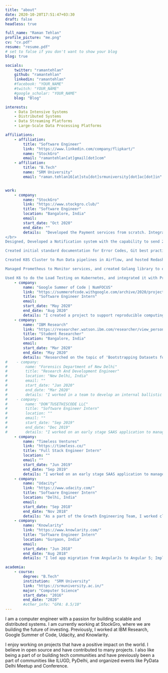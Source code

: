 ```yaml
---
title: "about"
date: 2020-10-20T17:51:47+03:30
draft: false
headless: true

full_name: "Raman Tehlan"
profile_picture: "me.png"
cv: "cv.pdf"
resume: "resume.pdf"
# set to false if you don't want to show your blog
blog: true

socials:
    twitter: "ramantehlan"
    github: "ramantehlan"
    linkedin: "ramantehlan"
    #facebook: "YOUR_NAME"
    #twitch: "YOUR_NAME"
    #google_scholar: "YOUR_NAME"
    blog: "Blog"

interests:
    - Data Intensive Systems
    - Distributed Systems
    - Data Streaming Platforms
    - Large-Scale Data Processing Platforms

affiliations:
    - affiliation:
        title: "Software Engineer"
        link: "https://www.linkedin.com/company/flipkart/"
        name: "StockGro"
        email: "ramantehlan[at]gmail[dot]com"
    - affiliation:
        title: "B.Tech"
        name: "SRM University"
        email: "raman.tehlan16[at]stu[dot]srmuniversity[dot]ac[dot]in"


work:
    - company:
        name: "StockGro"
        link: "https://www.stockgro.club/"
        title: "Software Engineer"
        location: "Bangalore, India"
        email: 
        start_date: "Oct 2020"
        end_date: ""
        details:  "Developed the Payment services from scratch. Integrated multiple PGs, with status jobs, webhooks, reconciliations, fraud detection, Soft and Hard Block Systems, and Dynamic feature control. 
</br>
Designed, Developed a Notification system with the capability to send 20 Million notifications a day. Exposed it with a internal dashboard to to manage it.

Created initial standard documentation for Error Codes, Git best practices, golang and other common modules. 

Created K8S Cluster to Run Data pipelines in Airflow, and hosted Redash instanes to visualize them. Also utilized Hevo and Airbyte to run some pipelines. 

Managed Prometheus to Monitor services, and created Golang library to export the Http metrics, like latencies, RPS etc. Added alerts using alert manager.

Used K6 to do the Load Testing on Kubernetes, and integrated it with Prometheus to store and analyse the results."
    - company:
        name: "Google Summer of Code | NumFOCUS"
        link: "https://summerofcode.withgoogle.com/archive/2020/projects/4967515626668032"
        title: "Software Engineer Intern"
        email: 
        start_date: "May 2020"
        end_date: "Aug 2020"
        details: "I created a project to support reproducible computing using nteract and Binder—the ability to start an interactive notebook session via a unique URL, with content provided by any version control system and executed in a remote environment."
    - company:
        name: "IBM Research"
        link: "https://researcher.watson.ibm.com/researcher/view_person_subpage.php?id=10698"
        title: "Student Researcher"
        location: "Bangalore, India"
        email: 
        start_date: "Mar 2020"
        end_date: "May 2020"
        details: "Researched on the topic of 'Bootstrapping Datasets for Link Prediction using a Search Index' and 'Neuro-Symbolic Reasoning for Person Ontology Population', under the supervision of Balaji Ganesan, IBM Research."
#    - company:
#        name: "Forensics Department of New Delhi"
#        title: "Research And Development Engineer"
#        location: "New Delhi, India"
#        email: ""
#        start_date: "Jan 2020"
#        end_date: "Mar 2020"
#        details: "I worked in a team to develop an internal ballistic management tool from scratch. I lead the development of the first working prototype of the application and test it with real data."
#    - company:
#        name: "DON’TUSETHISCODE LLC"
#        title: "Software Engineer Intern"
#        location: ""
#        email: ""
#        start_date: "Sep 2019"
#        end_date: "Dec 2019"
#        details: "I worked on an early stage SAAS application to manage projects and teams together. "
    - company:
        name: "Timeless Ventures"
        link: "https://timeless.co/"
        title: "Full Stack Engineer Intern"
        location: ""
        email: ""
        start_date: "Jun 2019"
        end_date: "Sep 2019"
        details: "I worked on an early stage SAAS application to manage projects and teams together. "
    - company:
        name: "Udacity"
        link: "https://www.udacity.com/"
        title: "Software Engineer Intern"
        location: "Delhi, India"
        email: 
        start_date: "Sep 2018"
        end_date: "Nov 2018"
        details: "As a part of the Growth Engineering Team, I worked closely with the marketing team to achieve monthly KPIs. I also took the lead in many weekly campaigns and developed the required pages/infrastructure. I also created an internal tool for the team to upload their daily/weekly sheets and update the database with new data."
    - company:
        name: "Knowlarity"
        link: "https://www.knowlarity.com/"
        title: "Software Engineer Intern"
        location: "Gurgaon, India"
        email: 
        start_date: "Jun 2018"
        end_date: "Aug 2018"
        details: "I led app migration from AngularJs to Angular 5; Implemented debugging module; Optimized time complexity to bring loading time < 2 S."

academia:
    - course:
        degree: "B.Tech"
        institution:  "SRM University"
        link: "https://srmuniversity.ac.in/"
        major: "Computer Science"
        start_date: "2016"
        end_date: "2020"
        #other_info: "GPA: 8.5/10"
---
```

I am a computer engineer with a passion for building scalable and distributed systems. I am currently working at StockGro, where we are building the future of investing. Previously, I worked at IBM Research, Google Summer of Code, Udacity, and Knowlarity. 

I enjoy working on projects that have a positive impact on the world. I believe in open source and have contributed to many projects. I also like being a part of or building tech communities and have previously been a part of communities like ILUGD, PyDelhi, and organized events like PyData Delhi Meetup and Conference.



